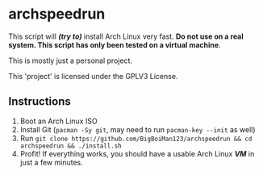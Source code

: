 # archspeedrun
This script will ***(try to)*** install Arch Linux very fast. **Do not use on a real system. This script has only been tested on a virtual machine**. 

This is mostly just a personal project. 

This 'project' is licensed under the GPLV3 License. 

## Instructions
1. Boot an Arch Linux ISO
2. Install Git (`pacman -Sy git`, may need to run `pacman-key --init` as well)
3. Run `git clone https://github.com/BigBoiMan123/archspeedrun && cd archspeedrun && ./install.sh`
4. Profit! If everything works, you should have a usable Arch Linux ***VM*** in just a few minutes. 

